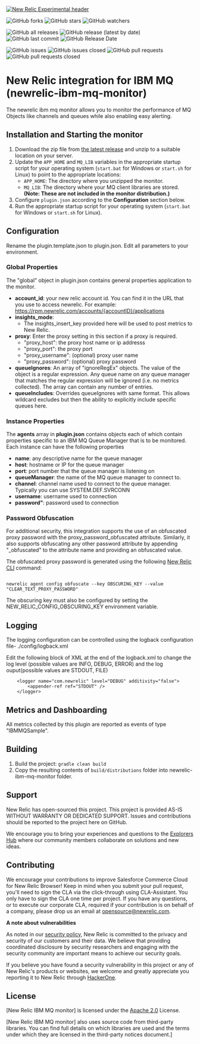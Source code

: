 [![New Relic Experimental header](https://github.com/newrelic/opensource-website/raw/master/src/images/categories/Experimental.png)](https://opensource.newrelic.com/oss-category/#new-relic-experimental)

![GitHub forks](https://img.shields.io/github/forks/newrelic-experimental/newrelic-ibm-mq-monitor?style=social)
![GitHub stars](https://img.shields.io/github/stars/newrelic-experimental/newrelic-ibm-mq-monitor?style=social)
![GitHub watchers](https://img.shields.io/github/watchers/newrelic-experimental/newrelic-ibm-mq-monitor?style=social)

![GitHub all releases](https://img.shields.io/github/downloads/newrelic-experimental/newrelic-ibm-mq-monitor/total)
![GitHub release (latest by date)](https://img.shields.io/github/v/release/newrelic-experimental/newrelic-ibm-mq-monitor)
![GitHub last commit](https://img.shields.io/github/last-commit/newrelic-experimental/newrelic-ibm-mq-monitor)
![GitHub Release Date](https://img.shields.io/github/release-date/newrelic-experimental/newrelic-ibm-mq-monitor)


![GitHub issues](https://img.shields.io/github/issues/newrelic-experimental/newrelic-ibm-mq-monitor)
![GitHub issues closed](https://img.shields.io/github/issues-closed/newrelic-experimental/newrelic-ibm-mq-monitor)
![GitHub pull requests](https://img.shields.io/github/issues-pr/newrelic-experimental/newrelic-ibm-mq-monitor)
![GitHub pull requests closed](https://img.shields.io/github/issues-pr-closed/newrelic-experimental/newrelic-ibm-mq-monitor)


# New Relic integration for IBM MQ (newrelic-ibm-mq-monitor)

The newrelic ibm mq monitor allows you to monitor the performance of MQ Objects like channels and queues while also enabling easy alerting.

## Installation and Starting the monitor

1. Download the zip file from [the latest release](https://github.com/newrelic-experimental/newrelic-ibm-mq-monitor/releases/latest) and unzip to a suitable location on your server.
2. Update the `APP_HOME` and `MQ_LIB` variables in the appropriate startup script for your operating system (`start.bat` for Windows or `start.sh` for Linux) to point to the appropriate locations:
   - `APP_HOME`: The directory where you unzipped the monitor.
   - `MQ_LIB`: The directory where your MQ client libraries are stored. **(Note: These are not included in the monitor distribution.)**
4. Configure `plugin.json` according to the **Configuration** section below.
5. Run the appropriate startup script for your operating system (`start.bat` for Windows or `start.sh` for Linux).

## Configuration

Rename the plugin.template.json to plugin.json. Edit all parameters to your environment. 

### Global Properties

The "global" object in plugin.json contains general properties application to the monitor.

- **account_id**: your new relic account id. You can find it in the URL that you use to access newrelic. For example: https://rpm.newrelic.com/accounts/{accountID}/applications
- **insights_mode**:
	- The insights_insert_key provided here will be used to post metrics to New Relic.
- **proxy**: Enter the proxy setting in this section if a proxy is required. 
	- "proxy_host": the proxy host name or ip addresss
	- "proxy_port": the proxy port
	- "proxy_username": (optional) proxy user name
	- "proxy_password": (optional) proxy password
- **queueIgnores**:  An array of "ignoreRegEx" objects. The value of the object is a regular expression. Any queue name on any queue manager that matches the regular expression will be ignored (i.e. no metrics collected). The array can contain any number of entries.
- **queueIncludes**: Overrides queueIgnores with same format. This allows wildcard excludes but then the ability to explicitly include specific queues here.

### Instance Properties

The **agents** array in **plugin.json** contains objects each of which contain properties specific to an IBM MQ Queue Manager that is to be monitored.
Each instance can have the following properties

- **name**: any descriptive name for the queue manager
- **host**: hostname or IP for the queue manager
- **port**: port number that the queue manager is listening on
- **queueManager**: the name of the MQ queue manager to connect to.
- **channel**: channel name used to connect to the queue manager. Typically you can use SYSTEM.DEF.SVRCONN
- **username**: username used to connection 
- **password"**: password used to connection 

### Password Obfuscation
For additional security, this integration supports the use of an obfuscated proxy password with the proxy_password_obfuscated attribute. Similarly, it also supports obfuscating any other password attribute by appending "_obfuscated" to the attribute name and providing an obfuscated value. 

The obfuscated proxy password is generated using the following [New Relic CLI](https://github.com/newrelic/newrelic-cli)  command:

```

newrelic agent config obfuscate --key OBSCURING_KEY --value "CLEAR_TEXT_PROXY_PASSWORD"

```

The obscuring key must also be configured by setting the NEW_RELIC_CONFIG_OBSCURING_KEY environment variable.

## Logging

The logging configuration can be controlled using the logback configuration file- ./config/logback.xml

Edit the following block of XML at the end of the logback.xml to change the log level (possible values are INFO, DEBUG, ERROR) and the log ouput(possible values are STDOUT, FILE)
```
    <logger name="com.newrelic" level="DEBUG" additivity="false">
        <appender-ref ref="STDOUT" />
    </logger>
```

## Metrics and Dashboarding
All metrics collected by this plugin are reported as events of type "IBMMQSample". 


## Building

1. Build the project: `gradle clean build`
2. Copy the resulting contents of `build/distributions` folder into newrelic-ibm-mq-monitor folder.

## Support

New Relic has open-sourced this project. This project is provided AS-IS WITHOUT WARRANTY OR DEDICATED SUPPORT. Issues and contributions should be reported to the project here on GitHub.

We encourage you to bring your experiences and questions to the [Explorers Hub](https://discuss.newrelic.com) where our community members collaborate on solutions and new ideas.


## Contributing

We encourage your contributions to improve Salesforce Commerce Cloud for New Relic Browser! Keep in mind when you submit your pull request, you'll need to sign the CLA via the click-through using CLA-Assistant. You only have to sign the CLA one time per project. If you have any questions, or to execute our corporate CLA, required if your contribution is on behalf of a company, please drop us an email at opensource@newrelic.com.

**A note about vulnerabilities**

As noted in our [security policy](../../security/policy), New Relic is committed to the privacy and security of our customers and their data. We believe that providing coordinated disclosure by security researchers and engaging with the security community are important means to achieve our security goals.

If you believe you have found a security vulnerability in this project or any of New Relic's products or websites, we welcome and greatly appreciate you reporting it to New Relic through [HackerOne](https://hackerone.com/newrelic).

## License

[New Relic IBM MQ monitor] is licensed under the [Apache 2.0](http://apache.org/licenses/LICENSE-2.0.txt) License.

[New Relic IBM MQ monitor] also uses source code from third-party libraries. You can find full details on which libraries are used and the terms under which they are licensed in the third-party notices document.]
